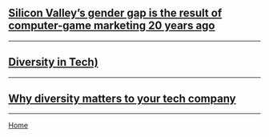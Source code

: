 ## [Silicon Valley’s gender gap is the result of computer-game marketing 20 years ago](https://qz.com/911737/silicon-valleys-gender-gap-is-the-result-of-computer-game-marketing-20-years-ago/)



---

## [Diversity in Tech)](https://informationisbeautiful.net/visualizations/diversity-in-tech/)



---

## [Why diversity matters to your tech company](https://www.usatoday.com/story/tech/columnist/2015/07/21/why-diversity-matters-your-tech-company/30419871/)



---

[Home](https://jchinzi.github.io/reading-notes/)
